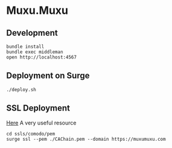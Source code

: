 # Muxu.Muxu

## Development

```
bundle install
bundle exec middleman
open http://localhost:4567
```

## Deployment on Surge

```
./deploy.sh
```

## SSL Deployment

[Here](https://guillaumemaka.com/2015/05/06/install-your-comodo-certificates-to-amazon-aws.html) A very useful resource

```
cd ssls/comodo/pem
surge ssl --pem ./CAChain.pem --domain https://muxumuxu.com
```
